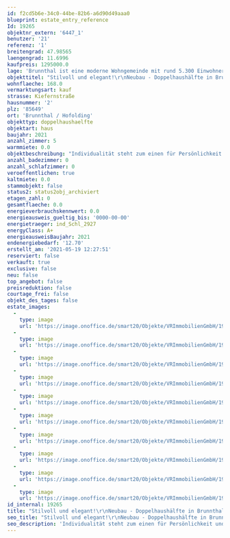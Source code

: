 ```yaml
---
id: f2cd5b6e-34c0-44be-82b6-a6d90d49aaa0
blueprint: estate_entry_reference
Id: 19265
objektnr_extern: '6447_1'
benutzer: '21'
referenz: '1'
breitengrad: 47.98565
laengengrad: 11.6996
kaufpreis: 1295000.0
lage: 'Brunnthal ist eine moderne Wohngemeinde mit rund 5.300 Einwohnern, die sehr günstig im südöstlichen Teil des Landkreises München liegt, ca. 20 km vom Zentrum der Landeshauptstadt entfernt. Der Ortsteil Hofolding bietet das Flair eines gemütlichen, bayerischen Dorfes mit einer eindrucksvollen Bergkulisse bei guter Sicht. Die Nähe zu den Alpen, die in ca. 30 Minuten zu erreichen sind u. zu einigen bayerischen Seen, wie zum Beispiel dem Tegernsee oder Chiemsee, erwecken bei manch einem Besucher Urlaubsgefühle. Hier lässt es sich bei hoher Wohn- und Lebensqualität hervorragend leben. Die Gemeinde Brunnthal bietet genug Kindergarten-, Krippen-, u. Nachmittagsbetreuungsplätze sowie eine Musikschule u. einen Turn- u. Sportverein. Auch weiterführende Schulen sowie ein Seniorenzentrum mit Pflegeplätzen befinden sich in unmittelbarer Nähe. Das Angebot an Gewerbe, Handwerk u. Dienstleistung ist vielfältig. Die Golfrange Brunnthal, diverse Reiterhöfe, Fußballplätze, Schwimmbäder, Tennisplätze usw. bieten die verschiedensten Freizeitmöglichkeiten. Spaziergänge oder Fahrradtouren über diverse Radwege in die nahen Wälder und Wiesen runden das vielseitige Angebot ab. Die nahen Skigebiete sind in ca. 35 Autominuten erreichbar. Alle Einkaufsmöglichkeiten, Ärzte und Apotheken liegen in der Umgebung. Ebenso ist eine Vielzahl an Tagescafés, Eisdielen und guten Restaurants/Biergärten vorhanden. Das Gemeindegebiet grenzt an die Gemeinden Aying, Sauerlach, Taufkirchen, Höhenkirchen-Siegertsbrunn u. Hohenbrunn. Mit der Buslinie 244 erreichen Sie die S7 in 10 Minuten. Diese befindet sich am Höhnenkirchner Bahnhofsplatz und verbindet Höhenkirchen-Siegertsbrunn u. München im 20 Minuten-Takt. Die S3 fährt vom Bahnhof Sauerlach. Diesen erreichen Sie, ebenfalls mit der Buslinie 244 in ca. 15 Minuten. Sie S3 fährt ebenfalls alle 20 Minuten in Richtung München. Die Autobahn A8, Ausfahrt "Hofoldinger Forst" ist ca. 1,5 km, die A99, Ausfahrt "Höhenkirchen Ottobrunn", ist ca. 8 km entfernt.'
objekttitel: "Stilvoll und elegant!\r\nNeubau - Doppelhaushälfte in Brunnthal/Hofolding!"
wohnflaeche: 168.0
vermarktungsart: kauf
strasse: Kiefernstraße
hausnummer: '2'
plz: '85649'
ort: 'Brunnthal / Hofolding'
objekttyp: doppelhaushaelfte
objektart: haus
baujahr: 2021
anzahl_zimmer: 5
warmmiete: 0.0
objektbeschreibung: "Individualität steht zum einen für Persönlichkeit und zum anderen für die Erfüllung der eigenen Träume. Die Doppelhaushälften erfüllen einen hohen Anspruch. Im Mittelpunkt steht ein hohes Maß an Lebensqualität. Klare Linien und ausgesuchte Materialien sind die charakteristischen Merkmale des Gebäudes. Vor allem sorgt die exquisite Architektur für den ganzheitlichen und eigenständigen Charakter. Hinter dieser extravaganten Fassade verbirgt sich ein hoher Anspruch durch den Einsatz von hochwertigen und umweltfreundlichen Materialien. Bei diesem Bauprojekt entstehen insgesamt zwei besonders großzügige Doppelhaushälften. Offenheit und Lichtdurchlässigkeit prägen die Wohnräume.\r\n\r\nDie Gebäude werden als energiesparende KfW-55 Energieeffizienzhäuser (GEG 2020) errichtet. Sie sind ausgestattet mit einer umweltfreundlichen Luft-Wärmepumpe. Auf solide Außenwände wird sehr großer Wert gelegt (massives Ziegelmauerwerk, 36,5 cm, Fabrikat Unipor, Coriso). Die Spenglerarbeiten werden in Titanzink ausgeführt. Die Fensterelemente in Farbe anthrazit mit Aluvorsatzschale außen und innen in weißer Farbe, erhalten eine Drei-Scheiben-Isolierverglasung. Es werden Rollläden aus Aluminium mit elektrischen Motoren an Fenster- und Türelementen (außer die Kellerfenster) eingebaut. Die Fensterbänke werden mit hochwertigem Juramarmor belegt. Die Häuser haben eine komfortable Raumhöhe. Hohe Innentüren schaffen ein schönes Ambiente. Die Räume werden mit keramischen Fliesen oder Markenholzparkett ausgestattet. Es wird in jedem Haus eine Fußbodenheizung mit elektronischer Einzelraumregelung verbaut. Eine Sanitärausstattung in Kombination mit stilvollen Armaturen der Hausserie der Firma Gienger und eine große Duschwanne mit bodenebenem Einstieg wird in den Bädern installiert. In allen Schlafräumen sowie in den Fluren werden Rauchmelder montiert. Zu jeder Doppelhaushälfte gehört ein Garten mit Terrasse. Auf Wunsch ist eine Doppelgarage oder ein große Einzelgarage möglich."
anzahl_badezimmer: 0
anzahl_schlafzimmer: 0
veroeffentlichen: true
kaltmiete: 0.0
stammobjekt: false
status2: status2obj_archiviert
etagen_zahl: 0
gesamtflaeche: 0.0
energieverbrauchskennwert: 0.0
energieausweis_gueltig_bis: '0000-00-00'
energietraeger: ind_Schl_2927
energyClass: A+
energieausweisBaujahr: 2021
endenergiebedarf: '12.70'
erstellt_am: '2021-05-19 12:27:51'
reserviert: false
verkauft: true
exclusive: false
neu: false
top_angebot: false
preisreduktion: false
courtage_frei: false
objekt_des_tages: false
estate_images:
  -
    type: image
    url: 'https://image.onoffice.de/smart20/Objekte/VRImmobilienGmbH/19265/_236753.jpg'
  -
    type: image
    url: 'https://image.onoffice.de/smart20/Objekte/VRImmobilienGmbH/19265/_236757.jpg'
  -
    type: image
    url: 'https://image.onoffice.de/smart20/Objekte/VRImmobilienGmbH/19265/_236761.jpg'
  -
    type: image
    url: 'https://image.onoffice.de/smart20/Objekte/VRImmobilienGmbH/19265/_236763.jpg'
  -
    type: image
    url: 'https://image.onoffice.de/smart20/Objekte/VRImmobilienGmbH/19265/08675839-de96-49d7-a262-78ac58507106.jpg'
  -
    type: image
    url: 'https://image.onoffice.de/smart20/Objekte/VRImmobilienGmbH/19265/abe7a8cd-6db0-44b6-a760-fb2316a80947.jpg'
  -
    type: image
    url: 'https://image.onoffice.de/smart20/Objekte/VRImmobilienGmbH/19265/3c2f2bd0-52ad-4325-a2e1-4e6eb58b9128.jpg'
  -
    type: image
    url: 'https://image.onoffice.de/smart20/Objekte/VRImmobilienGmbH/19265/c6f9b870-78cc-4490-b4a6-fddfb60b5c46.jpg'
  -
    type: image
    url: 'https://image.onoffice.de/smart20/Objekte/VRImmobilienGmbH/19265/ec2cc2b0-8f4e-4676-86fd-3409338aea08.jpg'
  -
    type: image
    url: 'https://image.onoffice.de/smart20/Objekte/VRImmobilienGmbH/19265/bf68c9a4-bd89-40ed-ae38-1328db2bda9b.jpg'
id_internal: 19265
title: "Stilvoll und elegant!\r\nNeubau - Doppelhaushälfte in Brunnthal/Hofolding!"
seo_title: "Stilvoll und elegant!\r\nNeubau - Doppelhaushälfte in Brunnthal/Hofolding!"
seo_description: 'Individualität steht zum einen für Persönlichkeit und zum anderen für die Erfüllung der eigenen Träume. Die Doppelhaushälften erfüllen einen hohen Anspr'
---
```

